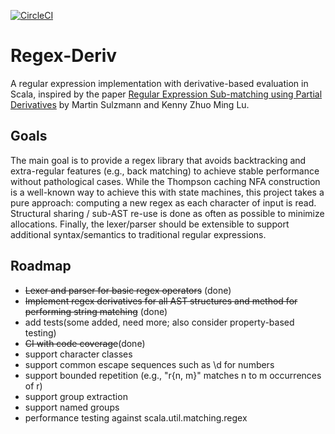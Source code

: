 [![CircleCI](https://circleci.com/gh/dlomsak/regex-deriv.svg?style=shield)](https://circleci.com/gh/dlomsak/regex-deriv)

Regex-Deriv
==============
A regular expression implementation with derivative-based evaluation in Scala, inspired by the paper [Regular Expression Sub-matching using Partial Derivatives](http://www.home.hs-karlsruhe.de/~suma0002/publications/ppdp12-part-deriv-sub-match.pdf) by Martin Sulzmann and Kenny Zhuo Ming Lu.

Goals
-----
The main goal is to provide a regex library that avoids backtracking and extra-regular features (e.g., back matching) to achieve stable performance without pathological cases. While the Thompson caching NFA construction is a well-known way to achieve this with state machines, this project takes a pure approach: computing a new regex as each character of input is read. Structural sharing / sub-AST re-use is done as often as possible to minimize allocations. Finally, the lexer/parser should be extensible to support additional syntax/semantics to traditional regular expressions.

Roadmap
-------
* ~~Lexer and parser for basic regex operators~~ (done)
* ~~Implement regex derivatives for all AST structures and method for performing string matching~~ (done)
* add tests(some added, need more; also consider property-based testing)
* ~~CI with code coverage~~(done)
* support character classes
* support common escape sequences such as \d for numbers
* support bounded repetition (e.g., "r{n, m}" matches n to m occurrences of r)
* support group extraction
* support named groups
* performance testing against scala.util.matching.regex
